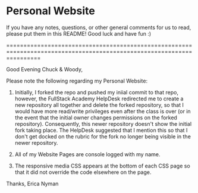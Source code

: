 # Personal Website

If you have any notes, questions, or other general comments for us to read, please put
them in this README! Good luck and have fun :)

======================================================================================================================

Good Evening Chuck & Woody, 

Please note the following regarding my Personal Website:

1. Initially, I forked the repo and pushed my iniial commit to that repo, however, the FullStack Academy HelpDesk redirected me to create a new repository all together and delete the forked repository, so that I would have more read/write privileges even after the class is over (or in the event that the initial owner changes permissions on the forked repository). Consequently, this newer repository doesn't show the initial fork taking place. The HelpDesk suggested that I mention this so that I don't get docked on the rubric for the fork no longer being visible in the newer repository.

2. All of my Website Pages are console logged with my name.

3. The responsive media CSS appears at the bottom of each CSS page so that it did not override the code elsewhere on the page.

Thanks, 
Erica Nyman
